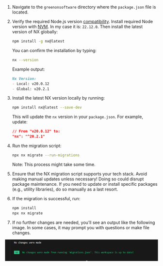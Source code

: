 1. Navigate to the `greenonsoftware` directory where the `package.json` file is located.  
2. Verify the required Node.js version [compatibility](https://nx.dev/changelog). Install required Node version with [NVM](https://github.com/nvm-sh/nvm). In my case it is: `22.12.0`. Then install the latest version of NX globally:  
   ```bash
   npm install -g nx@latest
   ```  
   You can confirm the installation by typing:  
   ```bash
   nx --version
   ```  

   Example output:
   ```md
   Nx Version:
   - Local: v20.0.12
   - Global: v20.2.1
   ```

3. Install the latest NX version locally by running:  
   ```bash
   npm install nx@latest --save-dev
   ```  
   This will update the `nx` version in your `package.json`. For example, update:  
   ```json
   // From "v20.0.12" to:
   "nx": "^20.2.1"
   ```

4. Run the migration script:  
   ```bash
   npx nx migrate --run-migrations
   ```  
   Note: This process might take some time.

5. Ensure that the NX migration script supports your tech stack. Avoid making manual updates unless necessary! Doing so could disrupt package maintenance. If you need to update or install specific packages (e.g., utility libraries), do so manually as a last resort.

6. If the migration is successful, run:  
   ```bash
   npm install
   npx nx migrate
   ```  

7. If no further changes are needed, you’ll see an output like the following image. In some cases, it may prompt you with questions or make file changes.  

![Migration success screenshot](1.png)